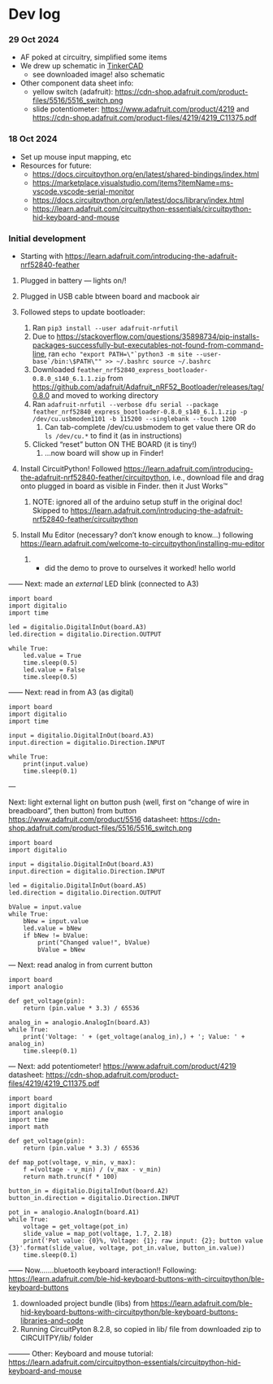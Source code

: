# Dev log

### 29 Oct 2024
- AF poked at circuitry, simplified some items
- We drew up schematic in [TinkerCAD](https://www.tinkercad.com/things/6Mko6kfHVgg-trombonechamp-1)
    - see downloaded image! also schematic
- Other component data sheet info:
    - yellow switch (adafruit): https://cdn-shop.adafruit.com/product-files/5516/5516_switch.png
    - slide potentiometer: https://www.adafruit.com/product/4219 and https://cdn-shop.adafruit.com/product-files/4219/4219_C11375.pdf


### 18 Oct 2024
- Set up mouse input mapping, etc
- Resources for future:
    - https://docs.circuitpython.org/en/latest/shared-bindings/index.html
    - https://marketplace.visualstudio.com/items?itemName=ms-vscode.vscode-serial-monitor 
    -  https://docs.circuitpython.org/en/latest/docs/library/index.html
    - https://learn.adafruit.com/circuitpython-essentials/circuitpython-hid-keyboard-and-mouse 

### Initial development
- Starting with https://learn.adafruit.com/introducing-the-adafruit-nrf52840-feather 

1. Plugged in battery — lights on/!
2. Plugged in USB cable btween board and macbook air
3. Followed steps to update bootloader:
    1. Ran `pip3 install --user adafruit-nrfutil`
    2. Due to https://stackoverflow.com/questions/35898734/pip-installs-packages-successfully-but-executables-not-found-from-command-line, ran ```echo "export PATH=\"`python3 -m site --user-base`/bin:\$PATH\"" >> ~/.bashrc
source ~/.bashrc```
    1. Downloaded `feather_nrf52840_express_bootloader-0.8.0_s140_6.1.1.zip` from  https://github.com/adafruit/Adafruit_nRF52_Bootloader/releases/tag/0.8.0 and moved to working directory
    2. Ran ```adafruit-nrfutil --verbose dfu serial --package feather_nrf52840_express_bootloader-0.8.0_s140_6.1.1.zip -p /dev/cu.usbmodem1101 -b 115200 --singlebank --touch 1200``` 
        1. Can tab-complete /dev/cu.usbmodem to get value there OR do `ls /dev/cu.*` to find it (as in instructions)
    3. Clicked “reset” button ON THE BOARD (it is tiny!)
        1. …now board will show up in Finder!

4. Install CircuitPython! Followed https://learn.adafruit.com/introducing-the-adafruit-nrf52840-feather/circuitpython, i.e., download file and drag onto plugged in board as visible in Finder. then it Just Works™ 
    1. NOTE: ignored all of the arduino setup stuff in the original doc! Skipped to https://learn.adafruit.com/introducing-the-adafruit-nrf52840-feather/circuitpython 
5. Install Mu Editor (necessary? don’t know enough to know…) following https://learn.adafruit.com/welcome-to-circuitpython/installing-mu-editor 
    1. - did the demo to prove to ourselves it worked! hello world

——
Next: made an *external* LED blink (connected to A3)
```
import board
import digitalio
import time

led = digitalio.DigitalInOut(board.A3)
led.direction = digitalio.Direction.OUTPUT

while True:
    led.value = True
    time.sleep(0.5)
    led.value = False
    time.sleep(0.5)
```
——
Next: read in from A3 (as digital) 
```
import board
import digitalio
import time

input = digitalio.DigitalInOut(board.A3)
input.direction = digitalio.Direction.INPUT

while True:
    print(input.value)
    time.sleep(0.1)
```
—

Next: light external light on button push (well, first on “change of wire in breadboard”, then button)
from button
https://www.adafruit.com/product/5516 
datasheet: https://cdn-shop.adafruit.com/product-files/5516/5516_switch.png 
```
import board
import digitalio

input = digitalio.DigitalInOut(board.A3)
input.direction = digitalio.Direction.INPUT

led = digitalio.DigitalInOut(board.A5)
led.direction = digitalio.Direction.OUTPUT

bValue = input.value
while True:
    bNew = input.value
    led.value = bNew
    if bNew != bValue:
        print("Changed value!", bValue)
        bValue = bNew
```
—
Next: read analog in from current button 
```
import board
import analogio

def get_voltage(pin):
    return (pin.value * 3.3) / 65536

analog_in = analogio.AnalogIn(board.A3)
while True:
    print('Voltage: ' + (get_voltage(analog_in),) + '; Value: ' + analog_in)
    time.sleep(0.1)
```

—
Next: add potentiometer! 
https://www.adafruit.com/product/4219
datasheet: https://cdn-shop.adafruit.com/product-files/4219/4219_C11375.pdf 
```
import board
import digitalio
import analogio
import time
import math

def get_voltage(pin):
    return (pin.value * 3.3) / 65536
    
def map_pot(voltage, v_min, v_max):
    f =(voltage - v_min) / (v_max - v_min)
    return math.trunc(f * 100)
    
button_in = digitalio.DigitalInOut(board.A2)
button_in.direction = digitalio.Direction.INPUT

pot_in = analogio.AnalogIn(board.A1)
while True:
    voltage = get_voltage(pot_in)
    slide_value = map_pot(voltage, 1.7, 2.18)
    print('Pot value: {0}%, Voltage: {1}; raw input: {2}; button value {3}'.format(slide_value, voltage, pot_in.value, button_in.value))
    time.sleep(0.1)

```
——
Now…….bluetooth keyboard interaction!!
Following: https://learn.adafruit.com/ble-hid-keyboard-buttons-with-circuitpython/ble-keyboard-buttons 

1. downloaded project bundle (libs) from https://learn.adafruit.com/ble-hid-keyboard-buttons-with-circuitpython/ble-keyboard-buttons-libraries-and-code 
2. Running CircuitPyton 8.2.8, so copied in lib/ file from downloaded zip to CIRCUITPY/lib/ folder

———
Other:
Keyboard and mouse tutorial: https://learn.adafruit.com/circuitpython-essentials/circuitpython-hid-keyboard-and-mouse 
